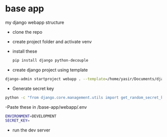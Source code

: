 # base app
my django webapp structure

- clone the repo

- create project folder and activate venv

- install these
  ```bash
  pip install django python-decouple
  ```

- create django project using template
```bash
django-admin startproject webapp . --template=/home/yasir/Documents/django/base-app
```

- Generate secret key
```bash
python -c "from django.core.management.utils import get_random_secret_key; print(get_random_secret_key())"
```
-Paste these in /base-app/webapp/.env
```bash
ENVIRONMENT=DEVELOPMENT
SECRET_KEY=
```

- run the dev server
